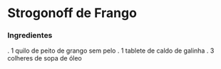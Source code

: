# Strogonoff de Frango 

### Ingredientes
 . 1 quilo de peito de grango sem pelo
 . 1 tablete de caldo de galinha
 . 3 colheres de sopa de óleo